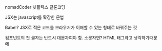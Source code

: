 nomadCoder 넷플릭스 클론코딩

JSX는 javascript를 확장한 문법

Babel? JSX로 적은 코드를 브라우저가 이해할 수 있는 형태로 바꿔주는 것

컴포넌트의 첫 글자는 반드시 대문자여야 함.
소문자면? HTML 태그라고 생각하기때문에
